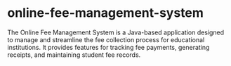 # online-fee-management-system
The Online Fee Management System is a Java-based application designed to manage and streamline the fee collection process for educational institutions. It provides features for tracking fee payments, generating receipts, and maintaining student fee records.
